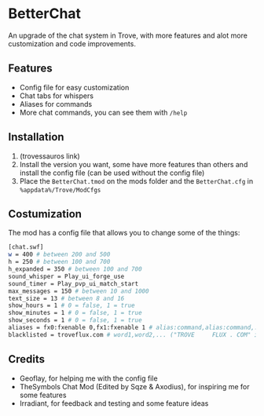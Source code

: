 # BetterChat
An upgrade of the chat system in Trove, with more features and alot more customization and code improvements.

## Features
- Config file for easy customization
- Chat tabs for whispers
- Aliases for commands
- More chat commands, you can see them with `/help`

## Installation
1. (trovessauros link)
2. Install the version you want, some have more features than others and install the config file (can be used without the config file)
3. Place the `BetterChat.tmod` on the mods folder and the `BetterChat.cfg` in `%appdata%/Trove/ModCfgs`

## Costumization
The mod has a config file that allows you to change some of the things:
```bash
[chat.swf]
w = 400 # between 200 and 500
h = 250 # between 100 and 700
h_expanded = 350 # between 100 and 700
sound_whisper = Play_ui_forge_use
sound_timer = Play_pvp_ui_match_start
max_messages = 150 # between 10 and 1000
text_size = 13 # between 8 and 16
show_hours = 1 # 0 = false, 1 = true
show_minutes = 1 # 0 = false, 1 = true
show_seconds = 1 # 0 = false, 1 = true
aliases = fx0:fxenable 0,fx1:fxenable 1 # alias:command,alias:command,...
blacklisted = troveflux.com # word1,word2,... ("TROVE     FLUX . COM" it will also detect it)
```

## Credits
- Geoflay, for helping me with the config file
- TheSymbols Chat Mod (Edited by Sqze & Axodius), for inspiring me for some features
- Irradiant, for feedback and testing and some feature ideas